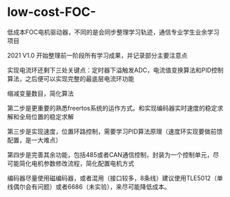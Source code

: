 # low-cost-FOC-
低成本FOC电机驱动器，不同的是会同步整理学习轨迹，通信专业学生业余学习项目

2021 V1.0 开始整理前一阶段所有学习成果，并记录部分主要注意点

实现电流环还剩下三处关键点：定时器下溢触发ADC，电流值变换算法和PID控制算法，之后便可以实现完整的最底层电流环功能

缩减变量数目，简化算法

第二步是更重要的熟悉freertos系统的运作方式。和实现编码器实时速度的稳定求解和全局位置的稳定求解

第三步是实现速度，位置环路控制，需要学习PID算法原理（速度环实现要做前馈配置，是一大难点）

第四步是完善其余功能，包括485或者CAN通信控制，封装为一个控制单元，尽可能简化电机参数修改流程，简化配置电机方式

编码器尽量使用磁编码器，或者混用（接口较多，8条线）建议使用TLE5012（单线偶尔会有问题）或者6686（未实验），来尽可能降低成本。


